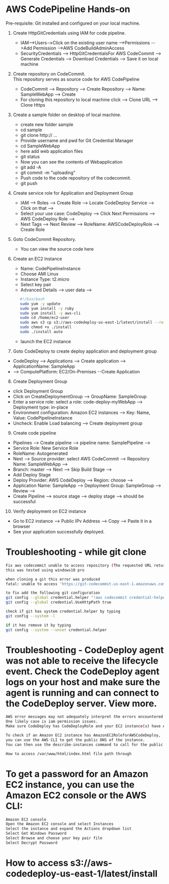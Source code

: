 # AWS CodePipeline Hands-on
Pre-requisite: Git installed and configured on your local machine.<br>
1. Create HttpGitCredentials using IAM for code pipeline.<br>
   - IAM-->Users-->Click on the existing user name -->Permissions -->Add Permission -->AWS CodeBuildAdminAccess<br>
   - SecurityCredentials --> HttpGitCredentialsFor AWS CodeCommit --> Generate Credentials --> Download Credentials --> Save it on local machine <br>

2. Create repository on CodeCommit.<br>
   This repository serves as source code for AWS CodePipeline <br>
   - CodeCommit --> Repository --> Create Repository --> Name: SampleWebApp --> Create <br>
   - For cloning this repository to local machine click --> Clone URL --> Clone Https<br>

3. Create a sample folder on desktop of local machine.<br>
   - create new folder sample<br>
   - cd sample <br>
   - git clone http:// ...<br>
   - Provide username and pwd for Git Credential Manager <br>
   - cd SampleWebApp<br>
   - here add web application files<br>
   - git status<br>
   - Now you can see the contents of Webapplication<br>
   - git add -A<br>
   - git commit -m "uploading"<br>
   - Push code to the code repository of the codecommit.<br>
   - git push <br>

4. Create service role for Application and Deployment Group<br>
   - IAM --> Roles --> Create Role --> Locate CodeDeploy Service --> Click on that --><br>
   - Select your use case: CodeDeploy --> Click Next Permissions --> AWS CodeDeploy Role --> <br>
   - Next Tags --> Next Review --> RoleName: AWSCodeDeployRole --> Create Role<br>

5. Goto CodeCommit Repository.<br>
   - You can view the source code here<br>

6. Create an EC2 Instance <br>
    - Name: CodePipelineInstance<br>
    - Choose AMI Linux<br>
    - Instance Type: t2.micro
    - Select key pair
    - Advanced Details --> user data -->
   ```sh
      #!/bin/bash
      sudo yum -y update
      sudo yum install -y ruby
      sudo yum install -y aws-cli
      sudo cd /home/ec2-user
      sudo aws s3 cp s3://aws-codedeploy-us-east-1/latest/install --region us-east-1
      sudo chmod +x ./install
      sudo ./install auto
   ```
     - launch the EC2 instance<br>

7. Goto CodeDeploy to create deploy application and deployment group<br>
  - CodeDeploy --> Applications --> Create application --> ApplicationName: SampleApp <br>
  - --> ComputePlatform: EC2/On-Premises --Create Application<br>

8. Create Deployment Group<br>
  - click Deployment Group<br>
  - Click on CreateDeploymentGroup --> GroupName: SampleGroup <br>
  - Enter a service role: select a role: code-deploy-myWebApp --> Deployment type: in-place <br>
  - Environment configuration: Amazon EC2 instances --> Key: Name, Value: CodePipelineInstance<br>
  - Uncheck: Enable Load balancing --> Create deployment group <br>

9. Create code pipeline<br>
  - Pipelines --> Create pipeline --> pipeline name: SamplePipeline --><br>
  - Service Role: New Service Role<br>
  - RoleName: Autogenerated<br>
  - Next --> Source provider: select AWS CodeCommit --> Repository Name: SampleWebApp --><br>
  - Branch: master --> Next --> Skip Build Stage --> <br>
  - Add Deploy Stage<br>
  - Deploy Provider: AWS CodeDeploy --> Region: choose --> <br>
  - Application Name: SampleApp --> Deployment Group: SampleGroup --> Review --><br>
  - Create Pipeline --> source stage --> deploy stage --> should be successful<br>

10. Verify deployment on EC2 instance<br>
  - Go to EC2 instance --> Public IPv Address --> Copy --> Paste it in a browser <br>
  - See your application successfully deployed.


# Troubleshooting - while git clone
```sh
Fix aws codecommit unable to access repository (The requested URL returned error: 403) in windows
this was tested using windows10 pro

when cloning a git this error was produced
fatal: unable to access 'https://git-codecommit.us-east-1.amazonaws.com/v1/repos/RepositoryName': The requested URL returned error: 403

to fix add the following git configuration
git config --global credential.helper "!aws codecommit credential-helper $@"
git config --global credential.UseHttpPath true

check if git has system credential.helper by typing 
git config --system -l

if it has remove it by typing
git config --system --unset credential.helper
```

# Troubleshooting - CodeDeploy agent was not able to receive the lifecycle event. Check the CodeDeploy agent logs on your host and make sure the agent is running and can connect to the CodeDeploy server. View more.
```sh
AWS error messages may not adequately interpret the errors encountered.
One likely case is iam permission issues.
Make sure CodeDeploy has CodeDeployRole and your EC2 instance(s) have AmazonEC2RoleforAWSCodeDeploy.
```

```sh
To check if an Amazon EC2 instance has AmazonEC2RoleforAWSCodeDeploy,
you can use the AWS CLI to get the public DNS of the instance.
You can then use the describe-instances command to call for the public DNS.
```

```sh
How to access /var/www/html/index.html file path through
```

# To get a password for an Amazon EC2 instance, you can use the Amazon EC2 console or the AWS CLI: 
```sh
Amazon EC2 console 
Open the Amazon EC2 console and select Instances 
Select the instance and expand the Actions dropdown list 
Select Get Windows Password 
Select Browse and choose your key pair file 
Select Decrypt Password
```

# How to access s3://aws-codedeploy-us-east-1/latest/install


